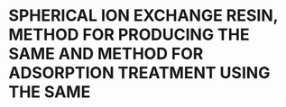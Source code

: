 # SPHERICAL ION EXCHANGE RESIN, METHOD FOR PRODUCING THE SAME AND METHOD FOR ADSORPTION TREATMENT USING THE SAME